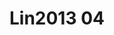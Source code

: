 <a name="material" />

# Lin2013 04
<script type="application/ld+json">
  {
    "@context": "https://schema.org/",
    "@type": "ChemicalSubstance",
    "http://purl.org/dc/terms/conformsTo":
      {
        "@type": "CreativeWork",
        "@id": "https://bioschemas.org/profiles/ChemicalSubstance/0.4-RELEASE/"
      },
    "@id": "https://egonw.github.io/nanowiki/nanowiki451.html#material",
    "name": "Lin2013 04",
    "sameAs": "http://127.0.0.1/mediawiki/index.php/Special:URIResolver/Lin2013_04"
  }
</script>

